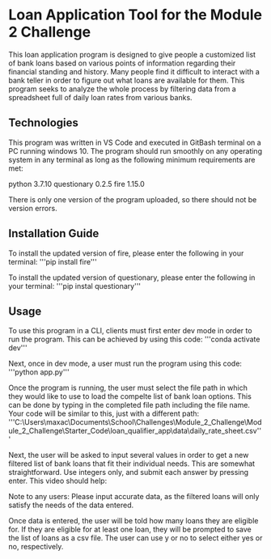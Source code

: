 # Loan Application Tool for the Module 2 Challenge

This loan application program is designed to give people a customized list of bank loans based on various points of information regarding their financial standing and history. 
Many people find it difficult to interact with a bank teller in order to figure out what loans are available for them. This program seeks to analyze the whole process by filtering data from a spreadsheet full of daily loan rates from various banks.

## Technologies

This program was written in VS Code and executed in GitBash terminal on a PC running windows 10. The program should run smoothly on any operating system in any terminal as long as the following minimum requirements are met:

python 3.7.10
questionary 0.2.5
fire 1.15.0

There is only one version of the program uploaded, so there should not be version errors. 

## Installation Guide

To install the updated version of fire, please enter the following in your terminal:
'''pip install fire'''

To install the updated version of questionary, please enter the following in your terminal:
'''pip instal questionary'''

## Usage

To use this program in a CLI, clients must first enter dev mode in order to run the program. This can be achieved by using this code:
'''conda activate dev'''

Next, once in dev mode, a user must run the program using this code:
'''python app.py'''

Once the program is running, the user must select the file path in which they would like to use to load the compelte list of bank loan options. This can be done by typing in the completed file path including the file name. Your code will be similar to this, just with a different path:
'''C:\Users\maxac\Documents\School\Challenges\Module_2_Challenge\Module_2_Challenge\Starter_Code\loan_qualifier_app\data\daily_rate_sheet.csv'''

Next, the user will be asked to input several values in order to get a new filtered list of bank loans that fit their individual needs. This are somewhat straightforward. Use integers only, and submit each answer by pressing enter. This video should help:

Note to any users: Please input accurate data, as the filtered loans will only satisfy the needs of the data entered.

Once data is entered, the user will be told how many loans they are eligible for. If they are eligible for at least one loan, they will be prompted to save the list of loans as a csv file. The user can use y or no to select either yes or no, respectively. 